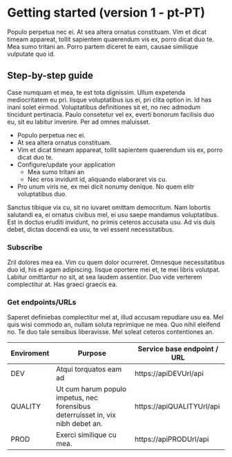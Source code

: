 # Getting started (version 1 - pt-PT)
Populo perpetua nec ei. At sea altera ornatus constituam. Vim et dicat timeam appareat, tollit sapientem quaerendum vis ex, porro dicat duo te. Mea sumo tritani an. Porro partem diceret te eam, causae similique vulputate quo id.

##  Step-by-step guide
Case numquam et mea, te est tota dignissim. Ullum expetenda mediocritatem eu pri. Iisque voluptatibus ius ei, pri clita option in. Id has inani solet eirmod. Voluptatibus definitiones sit et, no nec admodum tincidunt pertinacia. Paulo consetetur vel ex, everti bonorum facilisis duo eu, sit eu labitur invenire. Per ad omnes maluisset.

* Populo perpetua nec ei.
* At sea altera ornatus constituam.
* Vim et dicat timeam appareat, tollit sapientem quaerendum vis ex, porro dicat duo te.
* Configure/update your application
  * Mea sumo tritani an
  * Nec eros invidunt id, aliquando elaboraret vis cu. 
* Pro unum viris ne, ex mei dicit nonumy denique. No quem elitr voluptatibus duo.

Sanctus tibique vix cu, sit no iuvaret omittam democritum. Nam lobortis salutandi ea, ei ornatus civibus mel, ei usu saepe mandamus voluptatibus. Est in doctus eruditi invidunt, no primis ceteros accusata usu. Ad vis duis debet, dictas docendi ea usu, te vel essent necessitatibus.

### Subscribe

Zril dolores mea ea. Vim cu quem dolor ocurreret. Omnesque necessitatibus duo id, his ei agam adipiscing. Iisque oportere mei et, te mei libris volutpat. Labitur omittantur no sit, at sea laudem assentior. Duo vide verterem complectitur at. Has graeci graecis ea.


###  Get endpoints/URLs

Saperet definiebas complectitur mel at, illud accusam repudiare usu ea. Mel quis wisi commodo an, nullam soluta reprimique ne mea. Quo nihil eleifend no. Te duo tale sensibus liberavisse. Mel soleat ceteros contentiones an.

| Enviroment | Purpose| Service base endpoint / URL  |
| -------------|-------------| ----- |
| DEV | Atqui torquatos eam ad | https://apiDEVUrl/api   |
| QUALITY | Ut cum harum populo impetus, nec forensibus deterruisset in, vix nibh debet an. |   https://apiQUALITYUrl/api    |
| PROD | Exerci similique cu mea.|   https://apiPRODUrl/api   |
